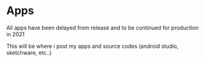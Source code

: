 # Apps
All apps have been delayed from release and to be continued for production in 2021

This will be where i post my apps and source codes (android studio, sketchware, etc..)
